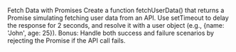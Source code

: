 Fetch Data with Promises
Create a function fetchUserData() that returns a Promise simulating fetching user data from an API. Use setTimeout to delay the response for 2 seconds, and resolve it with a user object (e.g., {name: 'John', age: 25}).
Bonus: Handle both success and failure scenarios by rejecting the Promise if the API call fails.
